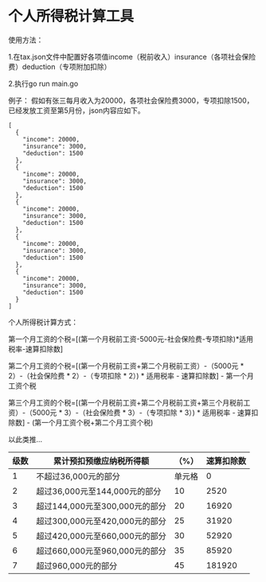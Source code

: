 # 个人所得税计算工具

使用方法：

1.在tax.json文件中配置好各项值income（税前收入）insurance（各项社会保险费）deduction（专项附加扣除）

2.执行go run main.go

例子：
假如有张三每月收入为20000，各项社会保险费3000，专项扣除1500，已经发放工资至第5月份，json内容应如下。

```
[
  {
    "income": 20000,
    "insurance": 3000,
    "deduction": 1500
  },
  {
    "income": 20000,
    "insurance": 3000,
    "deduction": 1500
  },
  {
    "income": 20000,
    "insurance": 3000,
    "deduction": 1500
  },
  {
    "income": 20000,
    "insurance": 3000,
    "deduction": 1500
  },
  {
    "income": 20000,
    "insurance": 3000,
    "deduction": 1500
  }
]
```

个人所得税计算方式：

第一个月工资的个税=[(第一个月税前工资-5000元-社会保险费-专项扣除)*适用税率-速算扣除数]

第二个月工资的个税=[(第一个月税前工资+第二个月税前工资）-（5000元 * 2）-（社会保险费 * 2）-（专项扣除 * 2）) * 适用税率 - 速算扣除数] - 第一个月工资个税

第三个月工资的个税=[(第一个月税前工资+第二个月税前工资+第三个月税前工资）-（5000元 * 3）-（社会保险费 * 3）-（专项扣除 * 3）) * 适用税率 - 速算扣除数] - (第一个月工资个税+第二个月工资个税)

以此类推...

|  级数   | 累计预扣预缴应纳税所得额  |  （%）   | 速算扣除数  |
|  ----  | ----  | ----  | ----  |
| 1| 不超过36,000元的部分 | 单元格  | 0 |
| 2  | 超过36,000元至144,000元的部分 | 10  | 2520 |
| 3  | 超过144,000元至300,000元的部分 | 20  | 16920 |
| 4  | 超过300,000元至420,000元的部分 | 25  | 31920 |
| 5  | 超过420,000元至660,000元的部分 | 30  | 52920 |
| 6  | 超过660,000元至960,000元的部分 | 35  | 85920 |
| 7  | 超过960,000元的部分 | 45 | 181920 |
